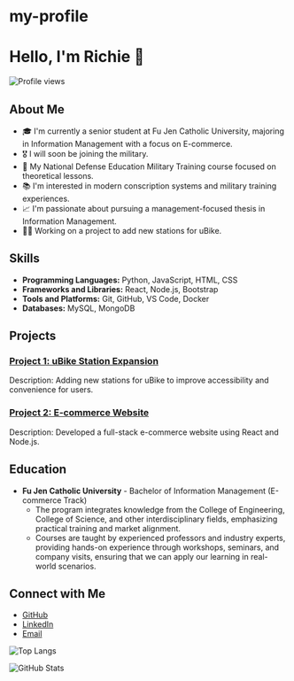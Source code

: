 # my-profile
# Hello, I'm Richie 👋

![Profile views](https://gpvc.arturio.dev/[richie99999])

## About Me

- 🎓 I'm currently a senior student at Fu Jen Catholic University, majoring in Information Management with a focus on E-commerce.
- 🎖️ I will soon be joining the military.
- 📘 My National Defense Education Military Training course focused on theoretical lessons.
- 📚 I'm interested in modern conscription systems and military training experiences.
- 📈 I'm passionate about pursuing a management-focused thesis in Information Management.
- 🚴‍♂️ Working on a project to add new stations for uBike.

## Skills

- **Programming Languages:** Python, JavaScript, HTML, CSS
- **Frameworks and Libraries:** React, Node.js, Bootstrap
- **Tools and Platforms:** Git, GitHub, VS Code, Docker
- **Databases:** MySQL, MongoDB

## Projects

### [Project 1: uBike Station Expansion](https://github.com/your_username/ubike-station-expansion)
Description: Adding new stations for uBike to improve accessibility and convenience for users.

### [Project 2: E-commerce Website](https://github.com/your_username/e-commerce-website)
Description: Developed a full-stack e-commerce website using React and Node.js.

## Education

- **Fu Jen Catholic University** - Bachelor of Information Management (E-commerce Track)
  - The program integrates knowledge from the College of Engineering, College of Science, and other interdisciplinary fields, emphasizing practical training and market alignment.
  - Courses are taught by experienced professors and industry experts, providing hands-on experience through workshops, seminars, and company visits, ensuring that we can apply our learning in real-world scenarios.

## Connect with Me

- [GitHub](https://github.com/richie_99999)
- [LinkedIn](https://www.linkedin.com/in/richie_99999/)
- [Email](mailto:your_email@example.com)

![Top Langs](https://github-readme-stats.vercel.app/api/top-langs/?username=richie_99999&layout=compact)

![GitHub Stats](https://github-readme-stats.vercel.app/api?username=richie_99999&show_icons=true&count_private=true)

